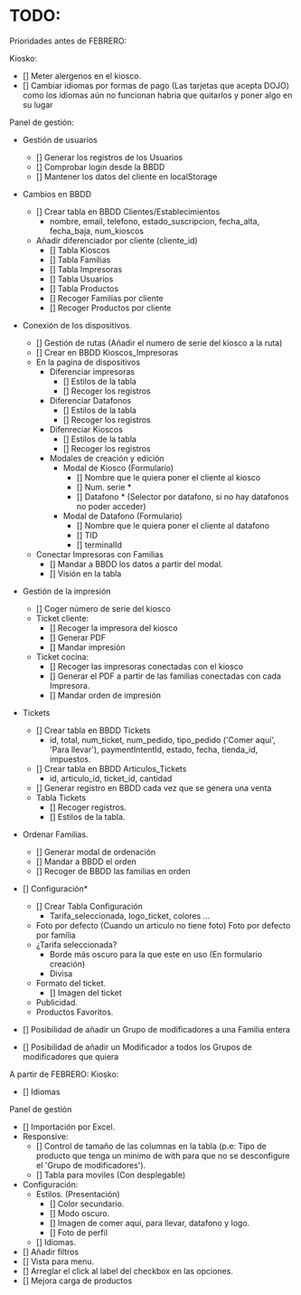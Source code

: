 # TODO:

Prioridades antes de FEBRERO:

Kiosko:
- [] Meter alergenos en el kiosco.
- [] Cambiar idiomas por formas de pago (Las tarjetas que acepta DOJO) 
    como los idiomas aún no funcionan habria que quitarlos y poner algo en su lugar

Panel de gestión:
- Gestión de usuarios
    - [] Generar los registros de los Usuarios
    - [] Comprobar login desde la BBDD
    - [] Mantener los datos del cliente en localStorage
- Cambios en BBDD
    - [] Crear tabla en BBDD Clientes/Establecimientos
        - nombre, email, telefono, estado_suscripcion, fecha_alta, fecha_baja, num_kioscos
    - Añadir diferenciador por cliente (cliente_id)
        - [] Tabla Kioscos
        - [] Tabla Familias
        - [] Tabla Impresoras
        - [] Tabla Usuarios
        - [] Tabla Productos
        - [] Recoger Familias por cliente
        - [] Recoger Productos por cliente

- Conexión de los dispositivos.
    - [] Gestión de rutas (Añadir el numero de serie del kiosco a la ruta)
    - [] Crear en BBDD Kioscos_Impresoras
    - En la pagina de dispositivos
        - Diferenciar impresoras
            - [] Estilos de la tabla
            - [] Recoger los registros
        - Diferenciar Datafonos
            - [] Estilos de la tabla
            - [] Recoger los registros
        - Difenreciar Kioscos
            - [] Estilos de la tabla
            - [] Recoger los registros
        - Modales de creación y edición
            - Modal de Kiosco (Formulario)
                - [] Nombre que le quiera poner el cliente al kiosco
                - [] Num. serie *
                - [] Datafono * (Selector por datafono, si no hay datafonos no poder acceder)
            - Modal de Datafono (Formulario)
                - [] Nombre que le quiera poner el cliente al datafono
                - [] TID
                - [] terminalId
    - Conectar Impresoras con Familias
        - [] Mandar a BBDD los datos a partir del modal.
        - [] Visión en la tabla

- Gestión de la impresión
    - [] Coger número de serie del kiosco 
    - Ticket cliente:
        - [] Recoger la impresora del kiosco
        - [] Generar PDF
        - [] Mandar impresión
    - Ticket cocina:
        - [] Recoger las impresoras conectadas con el kiosco
        - [] Generar el PDF a partir de las familias conectadas con cada Impresora.
        - [] Mandar orden de impresión

- Tickets
    - [] Crear tabla en BBDD Tickets
        - id, total, num_ticket, num_pedido, tipo_pedido ('Comer aquí', 'Para llevar'), paymentIntentId, estado, fecha, tienda_id, impuestos.
    - [] Crear tabla en BBDD Articulos_Tickets
        - id, articulo_id, ticket_id, cantidad
    - [] Generar registro en BBDD cada vez que se genera una venta
    - Tabla Tickets
        - [] Recoger registros.
        - [] Estilos de la tabla.

- Ordenar Familias.
    - [] Generar modal de ordenación
    - [] Mandar a BBDD el orden
    - [] Recoger de BBDD las familias en orden

- [] Configuración* 
    - [] Crear Tabla Configuración
        - Tarifa_seleccionada, logo_ticket, colores ...
    - Foto por defecto (Cuando un articulo no tiene foto) Foto por defecto por familia
    - ¿Tarifa seleccionada? 
        - Borde más oscuro para la que este en uso (En formulario creación)
        - Divisa
    - Formato del ticket.
        - [] Imagen del ticket
    - Publicidad.
    - Productos Favoritos.

- [] Posibilidad de añadir un Grupo de modificadores a una Familia entera
- [] Posibilidad de añadir un Modificador a todos los Grupos de modificadores que quiera

A partir de FEBRERO:
Kiosko:
- [] Idiomas

Panel de gestión
- [] Importación por Excel.
- Responsive:
    - [] Control de tamaño de las columnas en la tabla (p.e: Tipo de producto que tenga un minimo de with para que no se desconfigure el 'Grupo de modificadores').
    - [] Tabla para moviles (Con desplegable)
- Configuración:
    - Estilos. (Presentación)
        - [] Color secundario.
        - [] Modo oscuro.
        - [] Imagen de comer aquí, para llevar, datafono y logo.
        - [] Foto de perfil
    - [] Idiomas.
- [] Añadir filtros
- [] Vista para menu.
- [] Arreglar el click al label del checkbox en las opciones.
- [] Mejora carga de productos
